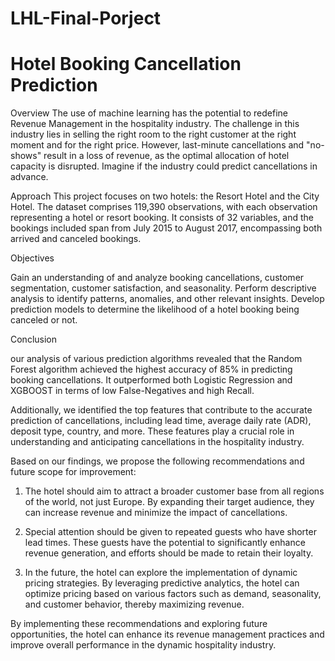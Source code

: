 # LHL-Final-Porject

# Hotel Booking Cancellation Prediction

Overview
The use of machine learning has the potential to redefine Revenue Management in the hospitality industry. The 
challenge in this industry lies in selling the right room to 
the right customer at the right moment and for the right price. However, last-minute cancellations and 
"no-shows" result in a loss of revenue, as the optimal 
allocation of hotel capacity is disrupted. Imagine if the 
industry could predict cancellations in advance.

Approach
This project focuses on two hotels: the Resort Hotel and 
the City Hotel. The dataset comprises 119,390 
observations, with each observation representing a hotel or resort booking. It consists of 32 variables, and the 
bookings included span from July 2015 to August 2017, 
encompassing both arrived and canceled bookings.

Objectives

Gain an understanding of and analyze booking 
cancellations, customer segmentation, customer 
satisfaction, and seasonality.
Perform descriptive analysis to identify patterns, 
anomalies, and other relevant insights.
Develop prediction models to determine the likelihood of a hotel booking being canceled or not.

Conclusion

our analysis of various prediction algorithms revealed that the Random Forest algorithm achieved the 
highest accuracy of 85% in predicting booking cancellations. It outperformed both Logistic Regression and 
XGBOOST in terms of low False-Negatives and high Recall.

Additionally, we identified the top features that contribute to the accurate prediction of cancellations, 
including lead time, average daily rate (ADR), deposit type, country, and more. These features play a 
crucial role in understanding and anticipating cancellations in the hospitality industry.

Based on our findings, we propose the following recommendations and future scope for improvement:

1. The hotel should aim to attract a broader customer base from all regions of the world, not just Europe. 
By expanding their target audience, they can increase revenue and minimize the impact of cancellations.

2. Special attention should be given to repeated guests who have shorter lead times. These guests have 
the potential to significantly enhance revenue generation, and efforts should be made to retain their loyalty.

3. In the future, the hotel can explore the implementation of dynamic pricing strategies. By leveraging 
predictive analytics, the hotel can optimize pricing based on various factors such as demand, seasonality, 
and customer behavior, thereby maximizing revenue.

By implementing these recommendations and exploring future opportunities, the hotel can enhance its 
revenue management practices and improve overall performance in the dynamic hospitality industry.
